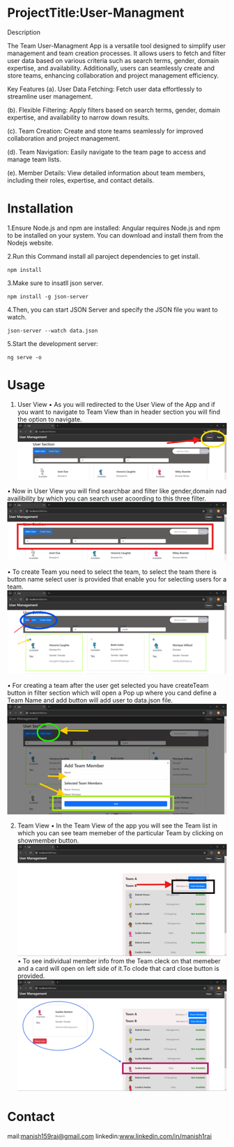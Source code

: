 # ProjectTitle:User-Managment

Description

The Team User-Managment App is a versatile tool designed to simplify user management and team creation processes. It allows users to fetch and filter user data based on various criteria such as search terms, gender, domain expertise, and availability. Additionally, users can seamlessly create and store teams, enhancing collaboration and project management efficiency.

Key Features
(a). User Data Fetching: Fetch user data effortlessly to streamline user management.

(b). Flexible Filtering: Apply filters based on search terms, gender, domain expertise, and availability to narrow down results.

(c). Team Creation: Create and store teams seamlessly for improved collaboration and project management.

(d). Team Navigation: Easily navigate to the team page to access and manage team lists.

(e). Member Details: View detailed information about team members, including their roles, expertise, and contact details.

# Installation

1.Ensure Node.js and npm are installed: Angular requires Node.js and npm to be installed on your system. You can download and install them from the Nodejs website.

2.Run this Command install all paroject dependencies to get install.
```
npm install
```
3.Make sure to insatll json server.
```
npm install -g json-server
```
4.Then, you can start JSON Server and specify the JSON file you want to watch.
```
json-server --watch data.json
```
5.Start the development server:
```
ng serve -o
```

# Usage

1. User View
   • As you will redirected to the User View of the App
   and if you want to navigate to Team View than in header section you will find the option to navigate.
   ![Screenshot](/src/assets/header.png "Header")

• Now in User View you will find searchbar and filter like gender,domain nad availibility by which you can search user acoording to this three filter.
![Screenshot](/src/assets/filters.png "Header")

• To create Team you need to select the team, to select the team there is button name select user is provided that enable you for selecting users for a team.
![Screenshot](/src/assets/selectUser.png "Header")

• For creating a team after the user get selected you have createTeam button in filter section which will open a Pop up where you cand define a Team Name and add button will add user to data.json file.
![Screenshot](/src/assets/addUser.png "Header")

2. Team View
   • In the Team View of the app you will see the Team list in which you can see team memeber of the particular Team by clicking on showmember button.
   ![Screenshot](/src/assets/Team.png "Header")
   • To see individual member info from the Team cleck on that memeber and a card will open on left side of it.To clode that card close button is provided.
   ![Screenshot](/src/assets/member.png "Header")

# Contact

mail:manish159rai@gmail.com
linkedin:www.linkedin.com/in/manish1rai

